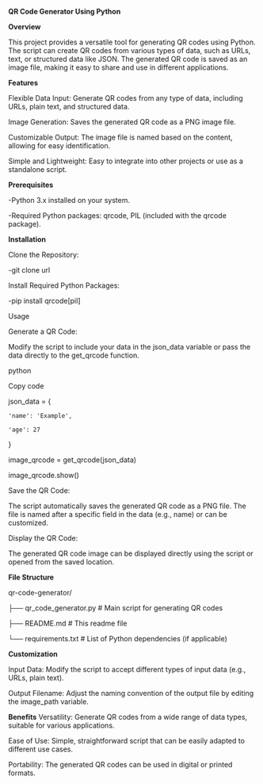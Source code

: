 **QR Code Generator Using Python**

**Overview**

This project provides a versatile tool for generating QR codes using Python. The script can create QR codes from various types of data, such as URLs, text, or structured data like JSON. The generated QR code is saved as an image file, making it easy to share and use in different applications.

**Features**

Flexible Data Input: Generate QR codes from any type of data, including URLs, plain text, and structured data.

Image Generation: Saves the generated QR code as a PNG image file.

Customizable Output: The image file is named based on the content, allowing for easy identification.

Simple and Lightweight: Easy to integrate into other projects or use as a standalone script.

**Prerequisites**

-Python 3.x installed on your system.

-Required Python packages: qrcode, PIL (included with the qrcode package).

**Installation**

Clone the Repository:

-git clone url

Install Required Python Packages:

-pip install qrcode[pil]

Usage

Generate a QR Code:

Modify the script to include your data in the json_data variable or pass the data directly to the get_qrcode function.

python

Copy code

json_data = {

    'name': 'Example',
    
    'age': 27

}


image_qrcode = get_qrcode(json_data)

image_qrcode.show()

Save the QR Code:

The script automatically saves the generated QR code as a PNG file. The file is named after a specific field in the data (e.g., name) or can be customized.

Display the QR Code:

The generated QR code image can be displayed directly using the script or opened from the saved location.

**File Structure**

qr-code-generator/

├── qr_code_generator.py      # Main script for generating QR codes

├── README.md                 # This readme file

└── requirements.txt          # List of Python dependencies (if applicable)

**Customization**

Input Data: Modify the script to accept different types of input data (e.g., URLs, plain text).

Output Filename: Adjust the naming convention of the output file by editing the image_path variable.

**Benefits**
Versatility: Generate QR codes from a wide range of data types, suitable for various applications.

Ease of Use: Simple, straightforward script that can be easily adapted to different use cases.

Portability: The generated QR codes can be used in digital or printed formats.
